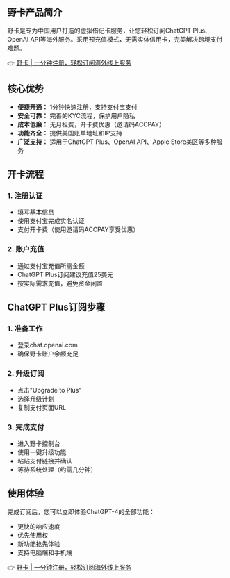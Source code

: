 ## 野卡产品简介

野卡是专为中国用户打造的虚拟借记卡服务，让您轻松订阅ChatGPT Plus、OpenAI API等海外服务。采用预充值模式，无需实体信用卡，完美解决跨境支付难题。

👉 [野卡 | 一分钟注册，轻松订阅海外线上服务](https://bit.ly/bewildcard)

## 核心优势

* **便捷开通：** 1分钟快速注册，支持支付宝支付
* **安全可靠：** 完善的KYC流程，保护用户隐私
* **成本低廉：** 无月租费，开卡费优惠（邀请码ACCPAY）
* **功能齐全：** 提供美国账单地址和IP支持
* **广泛支持：** 适用于ChatGPT Plus、OpenAI API、Apple Store美区等多种服务

## 开卡流程

### 1. 注册认证
- 填写基本信息
- 使用支付宝完成实名认证
- 支付开卡费（使用邀请码ACCPAY享受优惠）

### 2. 账户充值
- 通过支付宝充值所需金额
- ChatGPT Plus订阅建议充值25美元
- 按实际需求充值，避免资金闲置

## ChatGPT Plus订阅步骤

### 1. 准备工作
- 登录chat.openai.com
- 确保野卡账户余额充足

### 2. 升级订阅
- 点击"Upgrade to Plus"
- 选择升级计划
- 复制支付页面URL

### 3. 完成支付
- 进入野卡控制台
- 使用一键升级功能
- 粘贴支付链接并确认
- 等待系统处理（约需几分钟）

## 使用体验

完成订阅后，您可以立即体验ChatGPT-4的全部功能：
- 更快的响应速度
- 优先使用权
- 新功能抢先体验
- 支持电脑端和手机端

👉 [野卡 | 一分钟注册，轻松订阅海外线上服务](https://bit.ly/bewildcard)